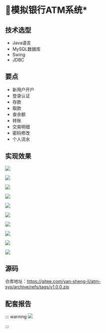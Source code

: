 # 🏦模拟银行ATM系统*

<MyGlobalComponent />

## 技术选型

- Java语言
- MySQL数据库
- Swing
- JDBC

## 要点
- 新用户开户
- 登录认证
- 存款
- 取款
- 查余额
- 转账
- 交易明细
- 密码修改
- 个人流水

## 实现效果


![](http://cdn.qiniu.liyansheng.top/typora/GIF%202024-1-10%2017-59-20.gif)




![](http://cdn.qiniu.liyansheng.top/typora/image-20240110174706480.png)


![](http://cdn.qiniu.liyansheng.top/typora/image-20240110174716078.png)


![](http://cdn.qiniu.liyansheng.top/typora/image-20240110174732028.png)



![](http://cdn.qiniu.liyansheng.top/typora/image-20240110174829725.png)



![](http://cdn.qiniu.liyansheng.top/typora/image-20240110174837436.png)



![](http://cdn.qiniu.liyansheng.top/typora/image-20240110174846225.png)



![](http://cdn.qiniu.liyansheng.top/typora/image-20240110174857152.png)


![](http://cdn.qiniu.liyansheng.top/typora/image-20240110174907645.png)



![](http://cdn.qiniu.liyansheng.top/typora/image-20240110174920662.png)




## 源码

<PasswordProtected>

仓库地址：https://gitee.com/yan-sheng-li/atm-sys/archive/refs/tags/v1.0.0.zip

</PasswordProtected>



## 配套报告


::: warning
![](http://cdn.qiniu.liyansheng.top/img/Snipaste_2024-01-10_19-14-58.jpg)
<!-- ![](http://cdn.qiniu.liyansheng.top/img/20240614231335.png) -->
:::

<PaymentButton :productId="122" :buttonText="'点我获取--报告'" />